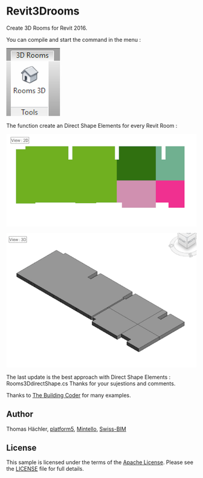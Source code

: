 # Revit3Drooms
Create 3D Rooms for Revit 2016.


You can compile and start the command in the menu : 

![menu](Resources/menu.png)

The function create an Direct Shape Elements for every Revit Room :

![2DRoom](Resources/2droom.png)

![3DRoom](Resources/3droom.png)


The last update is the best approach with Direct Shape Elements : Rooms3DdirectShape.cs
Thanks for your sujestions and comments.

Thanks to [The Building Coder](http://thebuildingcoder.typepad.com) for many examples.

## Author

Thomas Hächler,
[platform5](http://platform5rd.com),
[Mintello](http://mintello.com),
[Swiss-BIM](http://swiss-bim.com)

## License

This sample is licensed under the terms of the [Apache License](http://www.apache.org/licenses).
Please see the [LICENSE](LICENSE) file for full details.
